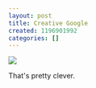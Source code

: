 ```yaml
---
layout: post
title: Creative Google
created: 1196901992
categories: []
---
```

<a href="http://mail.google.com/mail/help/about_whatsnew.html" rel="external"><img src="http://mail.google.com/mail/help/images/aim_math.gif" border="0" /></a>

That's pretty clever.
